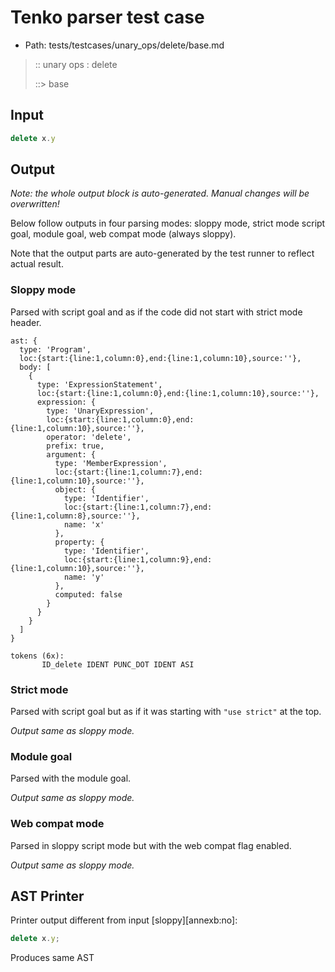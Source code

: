 # Tenko parser test case

- Path: tests/testcases/unary_ops/delete/base.md

> :: unary ops : delete
>
> ::> base

## Input

`````js
delete x.y
`````

## Output

_Note: the whole output block is auto-generated. Manual changes will be overwritten!_

Below follow outputs in four parsing modes: sloppy mode, strict mode script goal, module goal, web compat mode (always sloppy).

Note that the output parts are auto-generated by the test runner to reflect actual result.

### Sloppy mode

Parsed with script goal and as if the code did not start with strict mode header.

`````
ast: {
  type: 'Program',
  loc:{start:{line:1,column:0},end:{line:1,column:10},source:''},
  body: [
    {
      type: 'ExpressionStatement',
      loc:{start:{line:1,column:0},end:{line:1,column:10},source:''},
      expression: {
        type: 'UnaryExpression',
        loc:{start:{line:1,column:0},end:{line:1,column:10},source:''},
        operator: 'delete',
        prefix: true,
        argument: {
          type: 'MemberExpression',
          loc:{start:{line:1,column:7},end:{line:1,column:10},source:''},
          object: {
            type: 'Identifier',
            loc:{start:{line:1,column:7},end:{line:1,column:8},source:''},
            name: 'x'
          },
          property: {
            type: 'Identifier',
            loc:{start:{line:1,column:9},end:{line:1,column:10},source:''},
            name: 'y'
          },
          computed: false
        }
      }
    }
  ]
}

tokens (6x):
       ID_delete IDENT PUNC_DOT IDENT ASI
`````

### Strict mode

Parsed with script goal but as if it was starting with `"use strict"` at the top.

_Output same as sloppy mode._

### Module goal

Parsed with the module goal.

_Output same as sloppy mode._

### Web compat mode

Parsed in sloppy script mode but with the web compat flag enabled.

_Output same as sloppy mode._

## AST Printer

Printer output different from input [sloppy][annexb:no]:

````js
delete x.y;
````

Produces same AST
